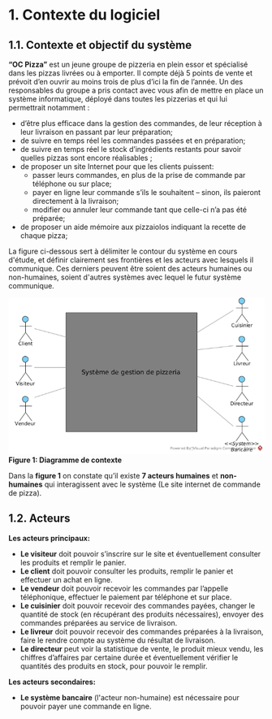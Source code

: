 # 1. Contexte du logiciel

##  1.1. Contexte et objectif du système

**“OC Pizza”** est un jeune groupe de pizzeria en plein essor et spécialisé dans les pizzas livrées ou à emporter. Il compte déjà 5 points de vente et prévoit d’en ouvrir au moins trois de plus d’ici la fin de l’année. Un des responsables du groupe a pris contact avec vous afin de mettre en place un système informatique, déployé dans toutes les pizzerias et qui lui permettrait notamment :
- d’être plus efficace dans la gestion des commandes, de leur réception à leur livraison en passant par leur préparation;
- de suivre en temps réel les commandes passées et en préparation;
- de suivre en temps réel le stock d’ingrédients restants pour savoir quelles pizzas sont encore réalisables ;
- de proposer un site Internet pour que les clients puissent:
  - passer leurs commandes, en plus de la prise de commande par téléphone ou sur place;
  - payer en ligne leur commande s’ils le souhaitent – sinon, ils paieront directement à la livraison;
  - modifier ou annuler leur commande tant que celle-ci n’a pas été préparée;
- de proposer un aide mémoire aux pizzaiolos indiquant la recette de chaque pizza;

La figure ci-dessous sert à délimiter le contour du système en cours d'étude, et définir clairement ses frontières et les acteurs avec lesquels il communique. Ces derniers peuvent être soient des acteurs humaines ou non-humaines, soient d'autres systèmes avec lequel le futur système communique.

![Figure 1: Diagramme de contexte]  
**Figure 1: Diagramme de contexte**

Dans la **figure 1** on constate qu’il existe **7 acteurs humaines** et **non-humaines** qui interagissent avec le système (Le site internet de commande de pizza).

##  1.2. Acteurs

**Les acteurs principaux:**

- **Le visiteur** doit pouvoir s’inscrire sur le site et éventuellement consulter les produits et remplir le panier.
- **Le client** doit pouvoir consulter les produits, remplir le panier et effectuer un achat en ligne.
- **Le vendeur** doit pouvoir recevoir les commandes par l’appelle téléphonique, effectuer le paiement par téléphone et sur place.
- **Le cuisinier** doit pouvoir recevoir des commandes payées, changer le quantité de stock (en récupérant des produits nécessaires), envoyer des commandes préparées au service de livraison.
- **Le livreur** doit pouvoir recevoir des commandes préparées à la livraison, faire le rendre compte au système du résultat de livraison.
- **Le directeur** peut voir la statistique de vente, le produit mieux vendu, les chiffres d’affaires par certaine durée et éventuellement vérifier le quantités des produits en stock, pour pouvoir le remplir.

**Les acteurs secondaires:**

- **Le système bancaire** (l'acteur non-humaine) est nécessaire pour pouvoir payer une commande en ligne.





[Figure 1: Diagramme de contexte]: https://raw.githubusercontent.com/kacetal/Projet_4_Specification_fonctionnelles/master/diagrammes/diagramme_de_context.jpg "Figure 1: Diagramme de contexte"
